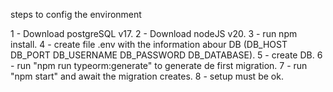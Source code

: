 steps to config the environment

1 - Download postgreSQL v17.
2 - Download nodeJS v20.
3 - run npm install.
4 - create file .env with the information abour DB (DB_HOST
                                                    DB_PORT
                                                    DB_USERNAME
                                                    DB_PASSWORD
                                                    DB_DATABASE).
5 - create DB.
6 - run "npm run typeorm:generate" to generate de first migration.
7 - run "npm start" and await the migration creates.
8 - setup must be ok.
